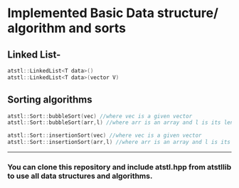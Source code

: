 # Implemented Basic Data structure/ algorithm and sorts

## Linked List-
```C++
atstl::LinkedList<T data>()
atstl::LinkedList<T data>(vector V)
```

## Sorting algorithms
```C++
atstl::Sort::bubbleSort(vec) //where vec is a given vector
atstl::Sort::bubbleSort(arr,l) //where arr is an array and l is its length

atstl::Sort::insertionSort(vec) //where vec is a given vector
atstl::Sort::insertionSort(arr,l) //where arr is an array and l is its length
```
-------------------------------------------------
### You can clone this repository and include atstl.hpp from atstllib to use all data structures and algorithms.

